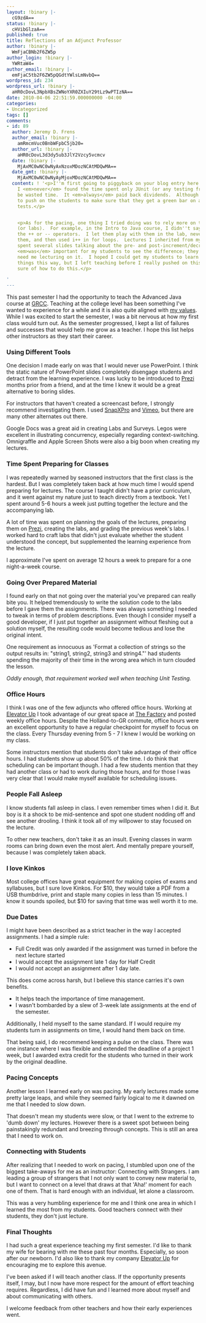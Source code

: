 ```yaml
---
layout: !binary |-
  cG9zdA==
status: !binary |-
  cHVibGlzaA==
published: true
title: Reflections of an Adjunct Professor
author: !binary |-
  WmFjaCBNb2F6ZW5p
author_login: !binary |-
  YWRtaW4=
author_email: !binary |-
  emFjaC5tb2F6ZW5pQGdtYWlsLmNvbQ==
wordpress_id: 234
wordpress_url: !binary |-
  aHR0cDovL3NpbXBsZWNoYXR0ZXIuY29tLz9wPTIzNA==
date: 2010-04-06 22:51:59.000000000 -04:00
categories:
- Uncategorized
tags: []
comments:
- id: 89
  author: Jeremy D. Frens
  author_email: !binary |-
    amRmcmVuc0BnbWFpbC5jb20=
  author_url: !binary |-
    aHR0cDovL3d3dy5ub3JlY2Vzcy5vcmcv
  date: !binary |-
    MjAxMC0wNC0wNyAxNzoxMDozNCAtMDQwMA==
  date_gmt: !binary |-
    MjAxMC0wNC0wNyAyMjoxMDozNCAtMDQwMA==
  content: ! '<p>I''m first going to piggyback on your blog entry here to say that
    I <em>never</em> found the time spent only JUnit (or any testing framework) to
    be wasted time.  It <em>always</em> paid back dividends.  Although you do have
    to push on the students to make sure that they get a green bar on all of their
    tests.</p>


    <p>As for the pacing, one thing I tried doing was to rely more on the textbook
    (or labs).	For example, in the Intro to Java course, I didn''t say anything about
    the ++ or -- operators.  I let them play with them in the lab, never quizzed on
    them, and then used i++ in for loops.  Lectures I inherited from my colleagues
    spent several slides talking about the pre- and post-increment/decrement variations.  It
    <em>was</em> important for my students to see the difference; they just didn''t
    need me lecturing on it.  I hoped I could get my students to learn more substantial
    things this way, but I left teaching before I really pushed on this, so I''m not
    sure of how to do this.</p>

'
---
```

This past semester I had the opportunity to teach the Advanced Java course at [GRCC](http://www.grcc.edu/). Teaching at the college level has been something I've wanted to experience for a while and it is also quite aligned with [my values](/vision-statement). While I was excited to start the semester, I was a bit nervous at how my first class would turn out. As the semester progressed, I kept a list of failures and successes that would help me grow as a teacher. I hope this list helps other instructors as they start their career.

### Using Different Tools ###

One decision I made early on was that I would never use PowerPoint. I think the static nature of PowerPoint slides completely disengage students and detract from the learning experience. I was lucky to be introduced to [Prezi](http://prezi.com/) months prior from a friend, and at the time I knew it would be a great alternative to boring slides.

For instructors that haven't created a screencast before, I strongly recommend investigating them. I used [SnapXPro](http://www.ambrosiasw.com/utilities/snapzprox/) and [Vimeo](http://vimeo.com/), but there are many other alternates out there.

Google Docs was a great aid in creating Labs and Surveys. Legos were excellent in illustrating concurrency, especially regarding context-switching. Omnigraffle and Apple Screen Shots were also a big boon when creating my lectures.

### Time Spent Preparing for Classes ###

I was repeatedly warned by seasoned instructors that the first class is the hardest. But I was completely taken back at how much time I would spend preparing for lectures. The course I taught didn't have a prior curriculum, and it went against my nature just to teach directly from a textbook. Yet I spent around 5-6 hours a week just putting together the lecture and the accompanying lab.

A lot of time was spent on planning the goals of the lectures, preparing them on [Prezi](http://prezi.com/), creating the labs, and grading the previous week's labs. I worked hard to craft labs that didn't just evaluate whether the student understood the concept, but supplemented the learning experience from the lecture.

I approximate I've spent on average 12 hours a week to prepare for a one night-a-week course.

### Going Over Prepared Material ###

I found early on that not going over the material you've prepared can really bite you. It helped tremendously to write the solution code to the labs before I gave them the assignments. There was always something I needed to tweak in terms of problem descriptions. Even though I consider myself a good developer, if I just put together an assignment without fleshing out a solution myself, the resulting code would become tedious and lose the original intent.

One requirement as innocuous as 'Format a collection of strings so the output results in: "string1, string2, string3 and string4."' had students spending the majority of their time in the wrong area which in turn clouded the lesson.

_Oddly enough, that requirement worked well when teaching Unit Testing._

### Office Hours ###

I think I was one of the few adjuncts who offered office hours. Working at [Elevator Up](http://elevatorup.com) I took advantage of our great space at [The Factory](http://workthefactory.com) and posted weekly office hours. Despite the Holland-to-GR commute, office hours were an excellent opportunity to have a regular checkpoint for myself to focus on the class. Every Thursday evening from 5 - 7 I knew I would be working on my class.

Some instructors mention that students don't take advantage of their office hours. I had students show up about 50% of the time. I do think that scheduling can be important though. I had a few students mention that they had another class or had to work during those hours, and for those I was very clear that I would make myself available for scheduling issues.

### People Fall Asleep ###

I know students fall asleep in class. I even remember times when I did it. But boy is it a shock to be mid-sentence and spot one student nodding off and see another drooling. I think it took all of my willpower to stay focused on the lecture.

To other new teachers, don't take it as an insult. Evening classes in warm rooms can bring down even the most alert. And mentally prepare yourself, because I was completely taken aback.

### I love Kinkos ###

Most college offices have great equipment for making copies of exams and syllabuses, but I sure love Kinkos. For $10, they would take a PDF from a USB thumbdrive, print and staple many copies in less than 15 minutes. I know it sounds spoiled, but $10 for saving that time was well worth it to me.

### Due Dates ###

I might have been described as a strict teacher in the way I accepted assignments. I had a simple rule:

* Full Credit was only awarded if the assignment was turned in before the next lecture started
* I would accept the assignment late 1 day for Half Credit
* I would not accept an assignment after 1 day late.

This does come across harsh, but I believe this stance carries it's own benefits.

* It helps teach the importance of time management.
* I wasn't bombarded by a slew of 3-week late assignments at the end of the semester.

Additionally, I held myself to the same standard. If I would require my students turn in assignments on time, I would hand them back on time.

That being said, I do recommend keeping a pulse on the class. There was one instance where I was flexible and extended the deadline of a project 1 week, but I awarded extra credit for the students who turned in their work by the original deadline.

### Pacing Concepts ###

Another lesson I learned early on was pacing. My early lectures made some pretty large leaps, and while they seemed fairly logical to me it dawned on me that I needed to slow down.

That doesn't mean my students were slow, or that I went to the extreme to 'dumb down' my lectures. However there is a sweet spot between being painstakingly redundant and breezing through concepts. This is still an area that I need to work on.

### Connecting with Students ###

After realizing that I needed to work on pacing, I stumbled upon one of the biggest take-aways for me as an instructor: Connecting with Strangers. I am leading a group of strangers that I not only want to convey new material to, but I want to connect on a level that draws at that 'Aha!' moment for each one of them. That is hard enough with an individual, let alone a classroom.

This was a very humbling experience for me and I think one area in which I learned the most from my students. Good teachers connect with their students, they don't just lecture.

### Final Thoughts ###

I had such a great experience teaching my first semester. I'd like to thank my wife for bearing with me these past four months. Especially, so soon after our newborn. I'd also like to thank my company [Elevator Up](http://elevatorup.com) for encouraging me to explore this avenue.

I've been asked if I will teach another class. If the opportunity presents itself, I may, but I now have more respect for the amount of effort teaching requires. Regardless, I did have fun and I learned more about myself and about communicating with others.

I welcome feedback from other teachers and how their early experiences went.
